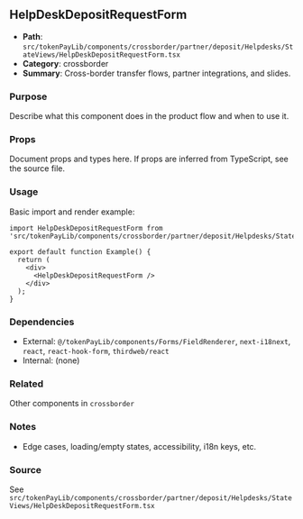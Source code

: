 ## HelpDeskDepositRequestForm

- **Path**: `src/tokenPayLib/components/crossborder/partner/deposit/Helpdesks/StateViews/HelpDeskDepositRequestForm.tsx`
- **Category**: crossborder
- **Summary**: Cross-border transfer flows, partner integrations, and slides.

### Purpose
Describe what this component does in the product flow and when to use it.

### Props
Document props and types here. If props are inferred from TypeScript, see the source file.

### Usage
Basic import and render example:


```tsx
import HelpDeskDepositRequestForm from 'src/tokenPayLib/components/crossborder/partner/deposit/Helpdesks/StateViews/HelpDeskDepositRequestForm';

export default function Example() {
  return (
    <div>
      <HelpDeskDepositRequestForm />
    </div>
  );
}

```

### Dependencies
- External: `@/tokenPayLib/components/Forms/FieldRenderer`, `next-i18next`, `react`, `react-hook-form`, `thirdweb/react`
- Internal: (none)

### Related
Other components in `crossborder`

### Notes
- Edge cases, loading/empty states, accessibility, i18n keys, etc.

### Source
See `src/tokenPayLib/components/crossborder/partner/deposit/Helpdesks/StateViews/HelpDeskDepositRequestForm.tsx`
